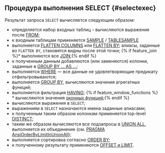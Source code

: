## Процедура выполнения SELECT {#selectexec}

Результат запроса `SELECT` вычисляется следующим образом:

* определяется набор входных таблиц – вычисляются выражения после [FROM](#from);
* к входным таблицам применяется [SAMPLE](#sample) / [TABLESAMPLE](#sample)
* выполняется [FLATTEN COLUMNS](../../flatten.md#flatten-columns) или [FLATTEN BY](../../flatten.md); алиасы, заданные во `FLATTEN BY`, становятся видны после этой точки;
{% if feature_join %}* выполняются все [JOIN](../../join.md);{% endif %}
* к полученным данным добавляются (или заменяются) колонки, заданные в [GROUP BY ... AS ...](../../group_by.md);
* выполняется [WHERE](#where) &mdash; все данные не удовлетворяющие предикату отфильтровываются;
* выполняется [GROUP BY](../../group_by.md), вычисляются значения агрегатных функций;
* выполняется фильтрация [HAVING](../../group_by.md#having);
{% if feature_window_functions %} * вычисляются значения [оконных функций](../../window.md);{% endif %}
* вычисляются выражения в `SELECT`;
* выражениям в `SELECT` назначаются имена заданные алиасами;
* к полученным таким образом колонкам применяется top-level [DISTINCT](#distinct);
* таким же образом вычисляются все подзапросы в [UNION ALL](#unionall), выполняется их объединение (см. [PRAGMA AnsiOrderByLimitInUnionAll](../../pragma.md#pragmas));
* выполняется сортировка согласно [ORDER BY](#order-by);
* к полученному результату применяются [OFFSET и LIMIT](#limit-offset).

